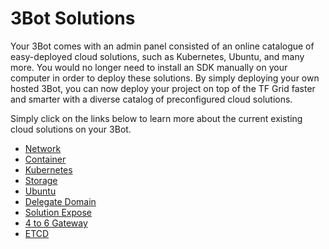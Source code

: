
# 3Bot Solutions

Your 3Bot comes with an admin panel consisted of an online catalogue of easy-deployed cloud solutions, such as Kubernetes, Ubuntu, and many more. You would no longer need to install an SDK manually on your computer in order to deploy these solutions. By simply deploying your own hosted 3Bot, you can now deploy your project on top of the TF Grid faster and smarter with a diverse catalog of preconfigured cloud solutions.

Simply click on the links below to learn more about the current existing cloud solutions on your 3Bot.

- [Network](solution_network.md)
- [Container](solution_container.md)
- [Kubernetes](solution_kubernetes.md)
- [Storage](solution_storage.md)
- [Ubuntu](solution_ubuntu.md)
- [Delegate Domain](delegate_domain.md)
- [Solution Expose](exposed.md)
- [4 to 6 Gateway](four_to_six_gateway.md)
- [ETCD](solution_etcd.md)

